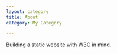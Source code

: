 ```yaml
---
layout: category
title: About 
category: My Category

---
```



Building a static website with [W3C](www.w3.org/standards/) in mind.

